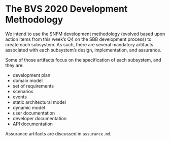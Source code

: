 # The BVS 2020 Development Methodology

We intend to use the SNFM development methodology (evolved based upon
action items from this week’s Q4 on the SBB development process) to
create each subsystem.  As such, there are several mandatory artifacts
associated with each subsystem’s design, implementation, and
assurance.

Some of those artifacts focus on the specification of each subsystem,
and they are:
 - development plan
 - domain model
 - set of requirements
 - scenarios
 - events
 - static architectural model
 - dynamic model
 - user documentation
 - developer documentation
 - API documentation

Assurance artifacts are discussed in `assurance.md`.
